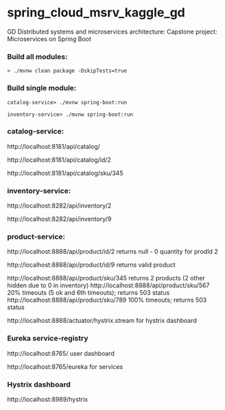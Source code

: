 # spring_cloud_msrv_kaggle_gd
GD Distributed systems and microservices architecture: Capstone project: Microservices on Spring Boot


### Build all modules:
`> ./mvnw clean package -DskipTests=true`

### Build single module:
`catalog-service> ./mvnw spring-boot:run`

`inventory-service> ./mvnw spring-boot:run`



### catalog-service:

http://localhost:8181/api/catalog/

http://localhost:8181/api/catalog/id/2

http://localhost:8181/api/catalog/sku/345


### inventory-service:

http://localhost:8282/api/inventory/2

http://localhost:8282/api/inventory/9


### product-service:

http://localhost:8888/api/product/id/2    returns null - 0 quantity for prodId 2

http://localhost:8888/api/product/id/9    returns valid product

http://localhost:8888/api/product/sku/345    returns 2 products (2 other hidden due to 0 in inventory)
http://localhost:8888/api/product/sku/567    20% timeouts (5 ok and 6th timeouts); returns 503 status
http://localhost:8888/api/product/sku/789    100% timeouts; returns 503 status


http://localhost:8888/actuator/hystrix.stream  for hystrix dashboard


### Eureka service-registry

http://localhost:8765/   user dashboard

http://localhost:8765/eureka    for services


### Hystrix dashboard

http://localhost:8989/hystrix 

